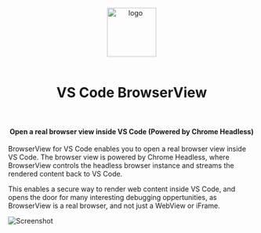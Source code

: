 <div align="center">
  <br />
  <div>
    <img src="resources/icon.svg" alt="logo" width="100">
  </div>
  <br />
  <h1>
    VS Code BrowserView
    <br/><br/>
  </h1>
  <h4>Open a real browser view inside VS Code (Powered by Chrome Headless)</h4>
</div>

BrowserView for VS Code enables you to open a real browser view inside VS Code. The browser view is powered by Chrome Headless, where BrowserView controls the headless browser instance and streams the rendered content back to VS Code.

This enables a secure way to render web content inside VS Code, and opens the door for many interesting debugging oppertunities, as BrowserView is a real browser, and not just a WebView or iFrame.

![Screenshot](resources/screenshot.png)
